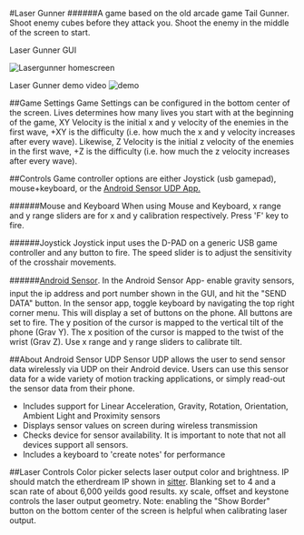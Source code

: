 ﻿#Laser Gunner
######A game based on the old arcade game Tail Gunner. Shoot enemy cubes before they attack you. Shoot the enemy in the middle of the screen to start.


Laser Gunner GUI

![Lasergunner homescreen](http://i.imgur.com/uvOUS4f.jpg)

Laser Gunner demo video
![demo](https://youtu.be/pojnqlOovQ0)

##Game Settings
Game Settings can be configured in the bottom center of the screen. Lives determines how many lives you start with at the beginning of the game, XY Velocity is the initial x and y velocity of the enemies in the first wave, +XY is the difficulty (i.e. how much the x and y velocity increases after every wave). Likewise, Z Velocity is the initial z velocity of the enemies in the first wave, +Z is the difficulty (i.e. how much the z velocity increases after every wave). 

##Controls
Game controller options are either Joystick (usb gamepad), mouse+keyboard, or the [Android Sensor UDP App.](https://play.google.com/store/apps/details?id=com.ubccapstone.sensorUDP)

######Mouse and Keyboard
When using Mouse and Keyboard, x range and y range sliders are for x and y calibration respectively. Press 'F' key to fire.

######Joystick
Joystick input uses the D-PAD on a generic USB game controller and any button to fire. The speed slider is to adjust the sensitivity of the crosshair movements.

######[Android Sensor](https://play.google.com/store/apps/details?id=com.ubccapstone.sensorUDP).
In the Android Sensor App- enable gravity sensors, input the ip address and port number shown in the GUI, and hit the "SEND DATA" button. In the sensor app, toggle keyboard by navigating the top right corner menu. This will display a set of buttons on the phone. All buttons are set to fire. The y position of the cursor is mapped to the vertical tilt of the phone (Grav Y). The x position of the cursor is mapped to the twist of the wrist (Grav Z). Use x range and y range sliders to calibrate tilt.

##About Android Sensor UDP
Sensor UDP allows the user to send sensor data wirelessly via UDP on their Android device. Users can use this sensor data for a wide variety of motion tracking applications, or simply read-out the sensor data from their phone.
- Includes support for Linear Acceleration, Gravity, Rotation, Orientation, Ambient Light and Proximity sensors
- Displays sensor values on screen during wireless transmission
- Checks device for sensor availability. It is important to note that not all devices support all sensors.
- Includes a keyboard to 'create notes' for performance

##Laser Controls
Color picker selects laser output color and brightness. IP should match the etherdream IP shown in [sitter](http://ether-dream.com/downloads.html). Blanking set to 4 and a scan rate of about 6,000 yeilds good results. xy scale, offset and keystone controls the laser output geometry. Note: enabling the "Show Border" button on the bottom center of the screen is helpful when calibrating laser output.